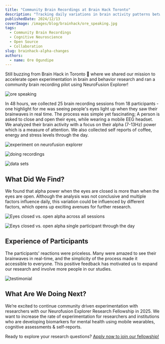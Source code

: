 ```yaml
---
title: "Community Brain Recordings at Brain Hack Toronto"
description: "Tracking daily variations in brain activity patterns between eyes-open and eyes-closed states"
publishedDate: 2024/12/13
coverImage: /images/blog/brainhack/ore_speaking.jpg
tags:
  - Community Brain Recordings
  - Cognitive Neuroscience
  - Open Source
  - Collaboration
slug: brainhack-alpha-changes
authors:
  - name: Ore Ogundipe
---
```


Still buzzing from Brain Hack in Toronto 🧠 where we shared our mission to accelerate open experimentation in brain and behavior research and ran a community brain recording pilot using NeuroFusion Explorer!

![ore speaking](/images/blog/brainhack/ore_speaking.jpg)

In 48 hours, we collected 25 brain recording sessions from 18 participants - one highlight for me was seeing people's eyes light up when they saw their brainwaves in real time. The process was simple yet fascinating; A person is asked to close and open their eyes, while wearing a mobile EEG headset. We analyzed their brain activity with a focus on their alpha (7-13Hz) power which is a measure of attention. We also collected self reports of coffee, energy and stress levels through the day.

![experiment on neurofusion explorer](/images/blog/brainhack/experiment.png)

![doing recordings](/images/blog/brainhack/recordings.png)

![data sets](/images/blog/brainhack/data.png)

## What Did We Find?

We found that alpha power when the eyes are closed is more than when the eyes are open. Although the analysis was not conclusive and multiple factors influence daily, this variation could be influenced by different factors, which opens up exciting avenues for further research.

![Eyes closed vs. open alpha across all sessions](/images/blog/brainhack/result_overall.png)

![Eeys closed vs. open alpha single participant through the day](/images/blog/brainhack/result_single.png)

## Experience of Participants

The participants' reactions were priceless. Many were amazed to see their brainwaves in real-time, and the simplicity of the process made it accessible to everyone.
This positive feedback has motivated us to expand our research and involve more people in our studies.

![testimonial](/images/blog/brainhack/user_testimonial.png)

## What Are We Doing Next?

We’re excited to continue community driven experimentation with researchers with our Neurofusion Explorer Research Fellowship in 2025. We want to increase the rate of experimentation for researchers and institutions who are developing biomarkers for mental health using mobile wearables, cognitive assessments & self-reports.

Ready to explore your research questions? [Apply now to join our fellowship!](https://docs.google.com/forms/d/e/1FAIpQLScKGtxEHwwuBYUW7eXVE_LEz3Mm93yMKGfogbOWfAqSiLKCRw/viewform)
